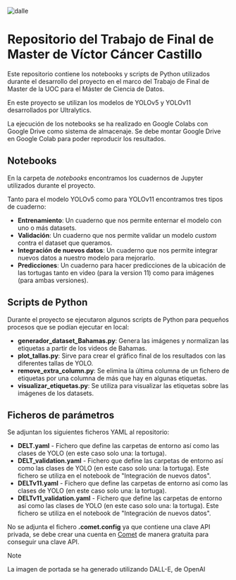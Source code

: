 ![dalle](https://github.com/user-attachments/assets/4d525d5b-5043-44fc-a48c-832dcd31b2cf)

# Repositorio del Trabajo de Final de Master de Víctor Cáncer Castillo

Este repositorio contiene los notebooks y scripts de Python utilizados durante el desarrollo del proyecto en el marco del Trabajo de Final de Master de la UOC para el Máster de Ciencia de Datos.

En este proyecto se utilizan los modelos de YOLOv5 y YOLOv11 desarrollados por Ultralytics. 

La ejecución de los notebooks se ha realizado en Google Colabs con Google Drive como sistema de almacenaje. Se debe montar Google Drive en Google Colab para poder reproducir los resultados.

## Notebooks

En la carpeta de _notebooks_ encontramos los cuadernos de Jupyter utilizados durante el proyecto. 

Tanto para el modelo YOLOv5 como para YOLOv11 encontramos tres tipos de cuaderno: 
* **Entrenamiento**: Un cuaderno que nos permite enternar el modelo con uno o más datasets.
* **Validación**: Un cuaderno que nos permite validar un modelo _custom_ contra el dataset que queramos.
* **Integración de nuevos datos**: Un cuaderno que nos permite integrar nuevos datos a nuestro modelo para mejorarlo.
* **Predicciones**: Un cuaderno para hacer predicciones de la ubicación de las tortugas tanto en video (para la version 11) como para imágenes (para ambas versiones).

## Scripts de Python

Durante el proyecto se ejecutaron algunos scripts de Python para pequeños procesos que se podían ejecutar en local:
* **generador_dataset_Bahamas.py**: Genera las imágenes y normalizan las etiquetas a partir de los videos de Bahamas.
* **plot_tallas.py**: Sirve para crear el gráfico final de los resultados con las diferentes tallas de YOLO.
* **remove_extra_column.py**: Se elimina la última columna de un fichero de etiquetas por una columna de más que hay en algunas etiquetas.
* **visualizar_etiquetas.py**: Se utiliza para visualizar las etiquetas sobre las imágenes de los datasets.

## Ficheros de parámetros

Se adjuntan los siguientes ficheros YAML al repositorio: 
* **DELT.yaml** - Fichero que define las carpetas de entorno así como las clases de YOLO (en este caso solo una: la tortuga).
* **DELT_validation.yaml** - Fichero que define las carpetas de entorno así como las clases de YOLO (en este caso solo una: la tortuga). Este fichero se utiliza en el notebook de "Integración de nuevos datos".
* **DELTv11.yaml** - Fichero que define las carpetas de entorno así como las clases de YOLO (en este caso solo una: la tortuga).
* **DELTv11_validation.yaml** - Fichero que define las carpetas de entorno así como las clases de YOLO (en este caso solo una: la tortuga). Este fichero se utiliza en el notebook de "Integración de nuevos datos".

No se adjunta el fichero **.comet.config** ya que contiene una clave API privada, se debe crear una cuenta en [Comet](https://www.comet.com/site/) de manera gratuita para conseguir una clave API.

> [!NOTE]
> La imagen de portada se ha generado utilizando DALL-E, de OpenAI
